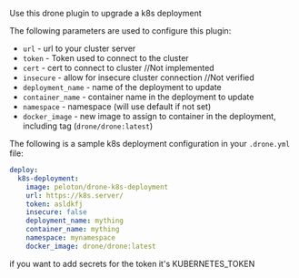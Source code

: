 Use this drone plugin to upgrade a k8s deployment 

The following parameters are used to configure this plugin:

- `url` - url to your cluster server
- `token` - Token used to connect to the cluster
- `cert` - cert to connect to cluster //Not implemented
- `insecure` - allow for insecure cluster connection //Not verified
- `deployment_name` - name of the deployment to update
- `container_name` - container name in the deployment to update
- `namespace` - namespace (will use default if not set)  
- `docker_image` - new image to assign to container in the deployment, including tag (`drone/drone:latest`)


The following is a sample k8s deployment configuration in your `.drone.yml` file:

```yaml
deploy:
  k8s-deployment:
    image: peloton/drone-k8s-deployment
    url: https://k8s.server/
    token: asldkfj
    insecure: false
    deployment_name: mything
    container_name: mything
    namespace: mynamespace
    docker_image: drone/drone:latest
```

if you want to add secrets for the token it's KUBERNETES_TOKEN
